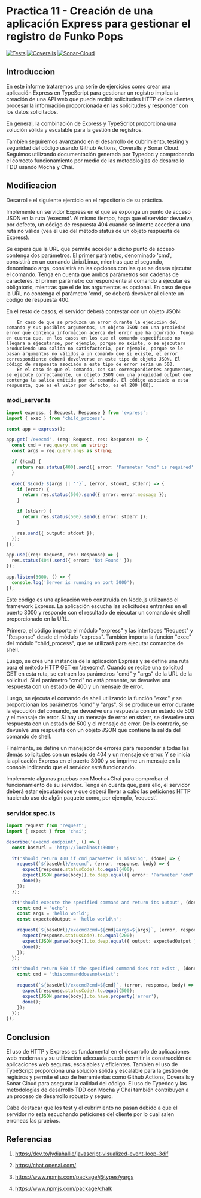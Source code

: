 # Practica 11 - Creación de una aplicación Express para gestionar el registro de Funko Pops
[![Tests](https://github.com/ULL-ESIT-INF-DSI-2223/ull-esit-inf-dsi-22-23-prct11-http-express-funko-app-alu0101333281/actions/workflows/node.js.yml/badge.svg)](https://github.com/ULL-ESIT-INF-DSI-2223/ull-esit-inf-dsi-22-23-prct11-http-express-funko-app-alu0101333281/actions/workflows/node.js.yml)
[![Coveralls](https://github.com/ULL-ESIT-INF-DSI-2223/ull-esit-inf-dsi-22-23-prct11-http-express-funko-app-alu0101333281/actions/workflows/coveralls.yml/badge.svg)](https://github.com/ULL-ESIT-INF-DSI-2223/ull-esit-inf-dsi-22-23-prct11-http-express-funko-app-alu0101333281/actions/workflows/coveralls.yml)
[![Sonar-Cloud](https://github.com/ULL-ESIT-INF-DSI-2223/ull-esit-inf-dsi-22-23-prct11-http-express-funko-app-alu0101333281/actions/workflows/sonarcloud.yml/badge.svg)](https://github.com/ULL-ESIT-INF-DSI-2223/ull-esit-inf-dsi-22-23-prct11-http-express-funko-app-alu0101333281/actions/workflows/sonarcloud.yml)

## Introduccion 
En este informe trataremos una serie de ejercicios como crear una aplicación Express en TypeScript para gestionar un registro implica la creación de una API web que pueda recibir solicitudes HTTP de los clientes, procesar la información proporcionada en las solicitudes y responder con los datos solicitados.

En general, la combinación de Express y TypeScript proporciona una solución sólida y escalable para la gestión de registros.

Tambíen seguiremos avanzando en el desarrollo de cubrimiento, testing y seguridad del código usando Github Actions, Coveralls y Sonar Cloud. Seguimos utilizando documentación generada por Typedoc y comprobando el correcto funcionamiento por medio de las metodologías de desarrollo TDD usando Mocha y Chai.

## Modificacion

Desarrolle el siguiente ejercicio en el repositorio de su práctica.

Implemente un servidor Express en el que se exponga un punto de acceso JSON en la ruta '/execmd'. Al mismo tiempo, haga que el servidor devuelva, por defecto, un código de respuesta 404 cuando se intente acceder a una ruta no válida (vea el uso del método status de un objeto respuesta de Express).

Se espera que la URL que permite acceder a dicho punto de acceso contenga dos parámetros. El primer parámetro, denominado 'cmd', consistirá en un comando Unix/Linux, mientras que el segundo, denominado args, consistirá en las opciones con las que se desea ejecutar el comando. Tenga en cuenta que ambos parámetros son cadenas de caracteres. El primer parámetro correspondiente al comando a ejecutar es obligatorio, mientras que el de los argumentos es opcional. En caso de que la URL no contenga el parámetro 'cmd', se deberá devolver al cliente un código de respuesta 400.

En el resto de casos, el servidor deberá contestar con un objeto JSON:

        En caso de que se produzca un error durante la ejecución del comando y sus posibles argumentos, un objeto JSON con una propiedad error que contenga información acerca del error que ha ocurrido. Tenga en cuenta que, en los casos en los que el comando especificado no llegara a ejecutarse, por ejemplo, porque no existe, o se ejecutara produciendo una salida no satisfactoria, por ejemplo, porque se le pasan argumentos no válidos a un comando que si existe, el error correspondiente deberá devolverse en este tipo de objeto JSON. El código de respuesta asociado a este tipo de error sería un 500.
        En el caso de que el comando, con sus correspondientes argumentos, se ejecute correctamente, un objeto JSON con una propiedad output que contenga la salida emitida por el comando. El código asociado a esta respuesta, que es el valor por defecto, es el 200 (OK).

### modi_server.ts

```ts
import express, { Request, Response } from 'express';
import { exec } from 'child_process';

const app = express();

app.get('/execmd', (req: Request, res: Response) => {
  const cmd = req.query.cmd as string;
  const args = req.query.args as string;

  if (!cmd) {
    return res.status(400).send({ error: 'Parameter "cmd" is required' });
  }

  exec(`${cmd} ${args || ''}`, (error, stdout, stderr) => {
    if (error) {
      return res.status(500).send({ error: error.message });
    }

    if (stderr) {
      return res.status(500).send({ error: stderr });
    }

    res.send({ output: stdout });
  });
});

app.use((req: Request, res: Response) => {
  res.status(404).send({ error: 'Not Found' });
});

app.listen(3000, () => {
  console.log('Server is running on port 3000');
});
```
Este código es una aplicación web construida en Node.js utilizando el framework Express. La aplicación escucha las solicitudes entrantes en el puerto 3000 y responde con el resultado de ejecutar un comando de shell proporcionado en la URL.

Primero, el código importa el módulo "express" y las interfaces "Request" y "Response" desde el módulo "express". También importa la función "exec" del módulo "child_process", que se utilizará para ejecutar comandos de shell.

Luego, se crea una instancia de la aplicación Express y se define una ruta para el método HTTP GET en '/execmd'. Cuando se recibe una solicitud GET en esta ruta, se extraen los parámetros "cmd" y "args" de la URL de la solicitud. Si el parámetro "cmd" no está presente, se devuelve una respuesta con un estado de 400 y un mensaje de error.

Luego, se ejecuta el comando de shell utilizando la función "exec" y se proporcionan los parámetros "cmd" y "args". Si se produce un error durante la ejecución del comando, se devuelve una respuesta con un estado de 500 y el mensaje de error. Si hay un mensaje de error en stderr, se devuelve una respuesta con un estado de 500 y el mensaje de error. De lo contrario, se devuelve una respuesta con un objeto JSON que contiene la salida del comando de shell.

Finalmente, se define un manejador de errores para responder a todas las demás solicitudes con un estado de 404 y un mensaje de error. Y se inicia la aplicación Express en el puerto 3000 y se imprime un mensaje en la consola indicando que el servidor está funcionando.

Implemente algunas pruebas con Mocha+Chai para comprobar el funcionamiento de su servidor. Tenga en cuenta que, para ello, el servidor deberá estar ejecutándose y que deberá llevar a cabo las peticiones HTTP haciendo uso de algún paquete como, por ejemplo, 'request'.

### servidor.spec.ts

```ts
import request from 'request';
import { expect } from 'chai';

describe('execmd endpoint', () => {
  const baseUrl = 'http://localhost:3000';

  it('should return 400 if cmd parameter is missing', (done) => {
    request(`${baseUrl}/execmd`, (error, response, body) => {
      expect(response.statusCode).to.equal(400);
      expect(JSON.parse(body)).to.deep.equal({ error: 'Parameter "cmd" is required' });
      done();
    });
  });

  it('should execute the specified command and return its output', (done) => {
    const cmd = 'echo';
    const args = 'hello world';
    const expectedOutput = 'hello world\n';

    request(`${baseUrl}/execmd?cmd=${cmd}&args=${args}`, (error, response, body) => {
      expect(response.statusCode).to.equal(200);
      expect(JSON.parse(body)).to.deep.equal({ output: expectedOutput });
      done();
    });
  });

  it('should return 500 if the specified command does not exist', (done) => {
    const cmd = 'thiscommanddoesnotexist';

    request(`${baseUrl}/execmd?cmd=${cmd}`, (error, response, body) => {
      expect(response.statusCode).to.equal(500);
      expect(JSON.parse(body)).to.have.property('error');
      done();
    });
  });
});
```


## Conclusion
El uso de HTTP y Express es fundamental en el desarrollo de aplicaciones web modernas y su utilización adecuada puede permitir la construcción de aplicaciones web seguras, escalables y eficientes. Tambien el uso de TypeScript  proporciona una solución sólida y escalable para la gestión de registros y permite el uso de herramientas como Github Actions, Coveralls y Sonar Cloud para asegurar la calidad del código. El uso de Typedoc y las metodologías de desarrollo TDD con Mocha y Chai también contribuyen a un proceso de desarrollo robusto y seguro.

Cabe destacar que los test y el cubrimiento no pasan debido a que el servidor no esta escuchando peticiones del cliente por lo cual salen erroneas las pruebas. 


## Referencias

1. https://dev.to/lydiahallie/javascript-visualized-event-loop-3dif

2. https://chat.openai.com/

3. https://www.npmjs.com/package/@types/yargs

4. https://www.npmjs.com/package/chalk